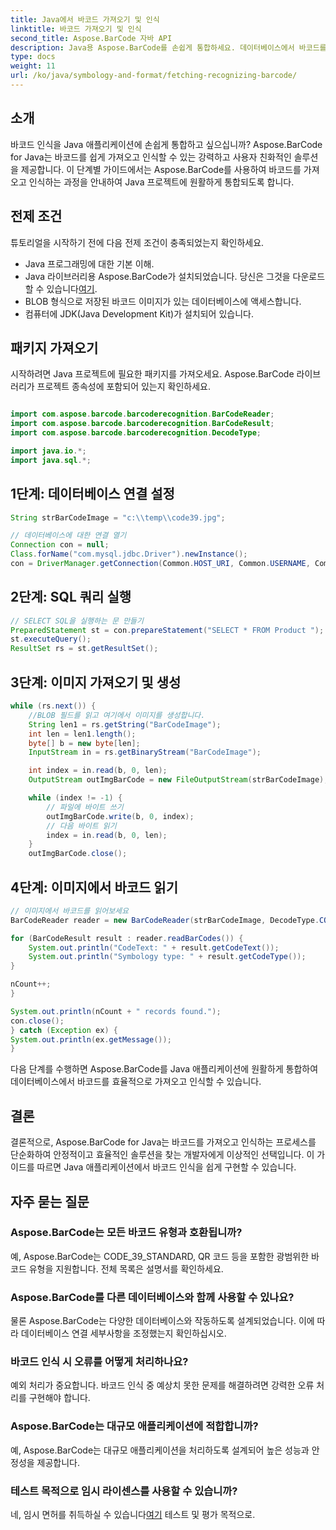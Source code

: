 ```yaml
---
title: Java에서 바코드 가져오기 및 인식
linktitle: 바코드 가져오기 및 인식
second_title: Aspose.BarCode 자바 API
description: Java용 Aspose.BarCode를 손쉽게 통합하세요. 데이터베이스에서 바코드를 가져오고 인식하세요. 원활한 바코드 통합 경험을 위해 지금 다운로드하세요.
type: docs
weight: 11
url: /ko/java/symbology-and-format/fetching-recognizing-barcode/
---
```


## 소개

바코드 인식을 Java 애플리케이션에 손쉽게 통합하고 싶으십니까? Aspose.BarCode for Java는 바코드를 쉽게 가져오고 인식할 수 있는 강력하고 사용자 친화적인 솔루션을 제공합니다. 이 단계별 가이드에서는 Aspose.BarCode를 사용하여 바코드를 가져오고 인식하는 과정을 안내하여 Java 프로젝트에 원활하게 통합되도록 합니다.

## 전제 조건

튜토리얼을 시작하기 전에 다음 전제 조건이 충족되었는지 확인하세요.

- Java 프로그래밍에 대한 기본 이해.
-  Java 라이브러리용 Aspose.BarCode가 설치되었습니다. 당신은 그것을 다운로드 할 수 있습니다[여기](https://releases.aspose.com/barcode/java/).
- BLOB 형식으로 저장된 바코드 이미지가 있는 데이터베이스에 액세스합니다.
- 컴퓨터에 JDK(Java Development Kit)가 설치되어 있습니다.

## 패키지 가져오기

시작하려면 Java 프로젝트에 필요한 패키지를 가져오세요. Aspose.BarCode 라이브러리가 프로젝트 종속성에 포함되어 있는지 확인하세요.

```java

import com.aspose.barcode.barcoderecognition.BarCodeReader;
import com.aspose.barcode.barcoderecognition.BarCodeResult;
import com.aspose.barcode.barcoderecognition.DecodeType;

import java.io.*;
import java.sql.*;
```

## 1단계: 데이터베이스 연결 설정

```java
String strBarCodeImage = "c:\\temp\\code39.jpg";

// 데이터베이스에 대한 연결 열기
Connection con = null;
Class.forName("com.mysql.jdbc.Driver").newInstance();
con = DriverManager.getConnection(Common.HOST_URI, Common.USERNAME, Common.PASSWORD);
```

## 2단계: SQL 쿼리 실행

```java
// SELECT SQL을 실행하는 문 만들기
PreparedStatement st = con.prepareStatement("SELECT * FROM Product ");
st.executeQuery();
ResultSet rs = st.getResultSet();
```

## 3단계: 이미지 가져오기 및 생성

```java
while (rs.next()) {
    //BLOB 필드를 읽고 여기에서 이미지를 생성합니다.
    String len1 = rs.getString("BarCodeImage");
    int len = len1.length();
    byte[] b = new byte[len];
    InputStream in = rs.getBinaryStream("BarCodeImage");

    int index = in.read(b, 0, len);
    OutputStream outImgBarCode = new FileOutputStream(strBarCodeImage);

    while (index != -1) {
        // 파일에 바이트 쓰기
        outImgBarCode.write(b, 0, index);
        // 다음 바이트 읽기
        index = in.read(b, 0, len);
    }
    outImgBarCode.close();
```

## 4단계: 이미지에서 바코드 읽기

```java
// 이미지에서 바코드를 읽어보세요
BarCodeReader reader = new BarCodeReader(strBarCodeImage, DecodeType.CODE_39_STANDARD);

for (BarCodeResult result : reader.readBarCodes()) {
    System.out.println("CodeText: " + result.getCodeText());
    System.out.println("Symbology type: " + result.getCodeType());
}

nCount++;
}

System.out.println(nCount + " records found.");
con.close();
} catch (Exception ex) {
System.out.println(ex.getMessage());
}
```

다음 단계를 수행하면 Aspose.BarCode를 Java 애플리케이션에 원활하게 통합하여 데이터베이스에서 바코드를 효율적으로 가져오고 인식할 수 있습니다.

## 결론

결론적으로, Aspose.BarCode for Java는 바코드를 가져오고 인식하는 프로세스를 단순화하여 안정적이고 효율적인 솔루션을 찾는 개발자에게 이상적인 선택입니다. 이 가이드를 따르면 Java 애플리케이션에서 바코드 인식을 쉽게 구현할 수 있습니다.

## 자주 묻는 질문

### Aspose.BarCode는 모든 바코드 유형과 호환됩니까?
예, Aspose.BarCode는 CODE_39_STANDARD, QR 코드 등을 포함한 광범위한 바코드 유형을 지원합니다. 전체 목록은 설명서를 확인하세요.

### Aspose.BarCode를 다른 데이터베이스와 함께 사용할 수 있나요?
물론 Aspose.BarCode는 다양한 데이터베이스와 작동하도록 설계되었습니다. 이에 따라 데이터베이스 연결 세부사항을 조정했는지 확인하십시오.

### 바코드 인식 시 오류를 어떻게 처리하나요?
예외 처리가 중요합니다. 바코드 인식 중 예상치 못한 문제를 해결하려면 강력한 오류 처리를 구현해야 합니다.

### Aspose.BarCode는 대규모 애플리케이션에 적합합니까?
예, Aspose.BarCode는 대규모 애플리케이션을 처리하도록 설계되어 높은 성능과 안정성을 제공합니다.

### 테스트 목적으로 임시 라이센스를 사용할 수 있습니까?
 네, 임시 면허를 취득하실 수 있습니다[여기](https://purchase.aspose.com/temporary-license/) 테스트 및 평가 목적으로.
